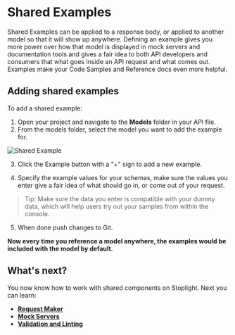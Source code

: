 # Shared Examples

Shared Examples can be applied to a response body, or applied to another model so that it will show up anywhere.
Defining an example gives you more power over how that model is displayed in mock servers and documentation tools and gives a fair idea to both API developers and consumers that what goes inside an API request and what comes out.
Examples make your Code Samples and Reference docs even more helpful.

## Adding shared examples

To add a shared example:

1. Open your project  and navigate to the **Models** folder in your API file.
2. From the models folder, select the model you want to add the example for.

![Shared Example](https://stoplight.io/api/v1/projects/cHJqOjI/images/LWFVng7ELc4)

3. Click the Example button with a "+" sign to add a new example.

4. Specify the example values for your schemas, make sure the values you enter give a fair idea of what should go in, or come out of your request.

> Tip: Make sure the data you enter is compatible with your dummy data, which will help users try out your samples from within the console.

5. When done push changes to Git.

**Now every time you reference a model anywhere, the examples would be included with the model by default.**

## What's next?

You now know how to work with shared components on Stoplight. Next you can learn:

- [**Request Maker**](url)
- [**Mock Servers**](url)
- [**Validation and Linting**](url)
